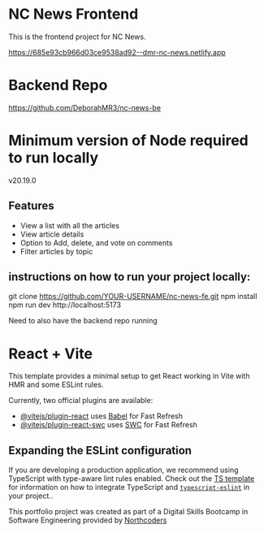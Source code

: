 # NC News Frontend
This is the frontend project for NC News.

https://685e93cb966d03ce9538ad92--dmr-nc-news.netlify.app

# Backend Repo
https://github.com/DeborahMR3/nc-news-be

# Minimum version of Node required to run locally
v20.19.0

## Features
- View a list with all the articles
- View article details
- Option to Add, delete, and vote on comments
- Filter articles by topic


## instructions on how to run your project locally:

 git clone https://github.com/YOUR-USERNAME/nc-news-fe.git
 npm install
 npm run dev
 http://localhost:5173

 Need to also have the backend repo running
# React + Vite

This template provides a minimal setup to get React working in Vite with HMR and some ESLint rules.

Currently, two official plugins are available:

- [@vitejs/plugin-react](https://github.com/vitejs/vite-plugin-react/blob/main/packages/plugin-react) uses [Babel](https://babeljs.io/) for Fast Refresh
- [@vitejs/plugin-react-swc](https://github.com/vitejs/vite-plugin-react/blob/main/packages/plugin-react-swc) uses [SWC](https://swc.rs/) for Fast Refresh

## Expanding the ESLint configuration

If you are developing a production application, we recommend using TypeScript with type-aware lint rules enabled. Check out the [TS template](https://github.com/vitejs/vite/tree/main/packages/create-vite/template-react-ts) for information on how to integrate TypeScript and [`typescript-eslint`](https://typescript-eslint.io) in your project..



This portfolio project was created as part of a Digital Skills Bootcamp in Software Engineering provided by [Northcoders](https://northcoders.com/)
